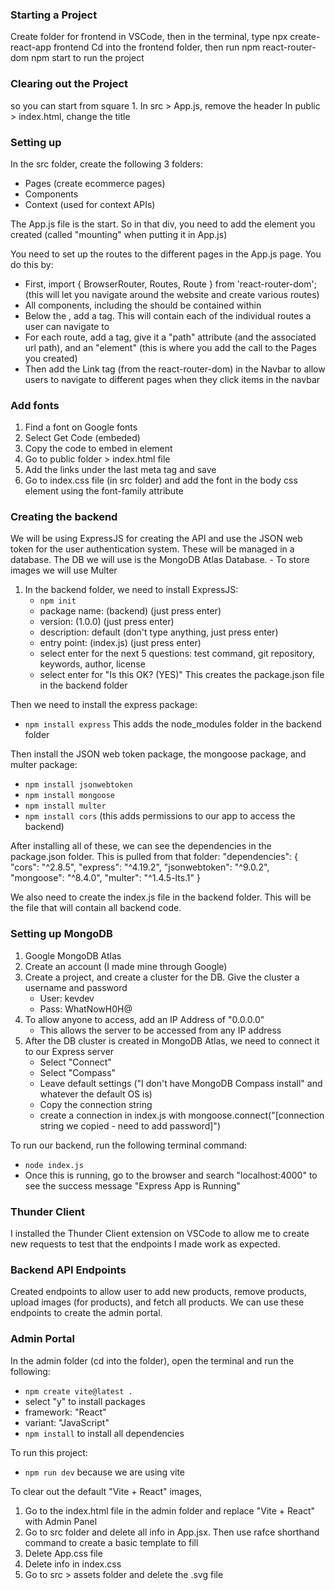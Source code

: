 ### Starting a Project
Create folder for frontend in VSCode, then in the terminal, type npx create-react-app frontend
Cd into the frontend folder, then run npm react-router-dom
npm start to run the project

### Clearing out the Project
so you can start from square 1.
In src > App.js, remove the header
In public > index.html, change the title

### Setting up
In the src folder, create the following 3 folders:
- Pages (create ecommerce pages)
- Components
- Context (used for context APIs)

The App.js file is the start. So in that div, you need to add the <Navbar /> element you created
(called "mounting" when putting it in App.js)

You need to set up the routes to the different pages in the App.js page. You do this by:
- First, import { BrowserRouter, Routes, Route } from 'react-router-dom'; (this will let you navigate around the website and create various routes)
- All components, including the <Navbar> should be contained within <BrowserRouter></BrowserRouter>
- Below the <Navbar>, add a <Routes></Routes> tag. This will contain each of the individual routes a user can navigate to
- For each route, add a <Route> tag, give it a "path" attribute (and the associated url path), and an "element" (this is where you add the call to the Pages you created)
- Then add the Link tag (from the react-router-dom) in the Navbar to allow users to navigate to different pages when they click items in the navbar

### Add fonts
1. Find a font on Google fonts
2. Select Get Code (embeded)
3. Copy the code to embed in <head> element
4. Go to public folder > index.html file
5. Add the links under the last meta tag and save
6. Go to index.css file (in src folder) and add the font in the body css element using the font-family attribute

### Creating the backend
We will be using ExpressJS for creating the API and use the JSON web token for the user authentication system. 
These will be managed in a database. The DB we will use is the MongoDB Atlas Database.
    - To store images we will use Multer
1. In the backend folder, we need to install ExpressJS:
    - `npm init`
    - package name: (backend) (just press enter)
    - version: (1.0.0) (just press enter)
    - description: default (don't type anything, just press enter)
    - entry point: (index.js) (just press enter)
    - select enter for the next 5 questions: test command, git repository, keywords, author, license
    - select enter for "Is this OK? (YES)"
This creates the package.json file in the backend folder

Then we need to install the express package:
- `npm install express`
This adds the node_modules folder in the backend folder

Then install the JSON web token package, the mongoose package, and multer package:
- `npm install jsonwebtoken`
- `npm install mongoose`
- `npm install multer`
- `npm install cors` (this adds permissions to our app to access the backend)

After installing all of these, we can see the dependencies in the package.json folder. This is pulled from that folder:
    "dependencies": {
        "cors": "^2.8.5",
        "express": "^4.19.2",
        "jsonwebtoken": "^9.0.2",
        "mongoose": "^8.4.0",
        "multer": "^1.4.5-lts.1"
    }

We also need to create the index.js file in the backend folder. This will be the file that will contain all backend code.

### Setting up MongoDB
1. Google MongoDB Atlas
2. Create an account (I made mine through Google)
3. Create a project, and create a cluster for the DB. Give the cluster a username and password
    - User: kevdev
    - Pass: WhatNowH0H@
4. To allow anyone to access, add an IP Address of "0.0.0.0"
    - This allows the server to be accessed from any IP address
5. After the DB cluster is created in MongoDB Atlas, we need to connect it to our Express server
    - Select "Connect"
    - Select "Compass"
    - Leave default settings ("I don't have MongoDB Compass install" and whatever the default OS is)
    - Copy the connection string
    - create a connection in index.js with mongoose.connect("[connection string we copied - need to add password]")

To run our backend, run the following terminal command:
- `node index.js`
- Once this is running, go to the browser and search "localhost:4000" to see the success message "Express App is Running"

### Thunder Client
I installed the Thunder Client extension on VSCode to allow me to create new requests to test that the endpoints I made work as expected.

### Backend API Endpoints
Created endpoints to allow user to add new products, remove products, upload images (for products), and fetch all products.
We can use these endpoints to create the admin portal.

### Admin Portal
In the admin folder (cd into the folder), open the terminal and run the following:
- `npm create vite@latest .`
- select "y" to install packages
- framework: "React"
- variant: "JavaScript"
- `npm install` to install all dependencies

To run this project:
- `npm run dev` because we are using vite

To clear out the default "Vite + React" images, 
1. Go to the index.html file in the admin folder and replace "Vite + React" with Admin Panel
2. Go to src folder and delete all info in App.jsx. Then use rafce shorthand command to create a basic template to fill
3. Delete App.css file
4. Delete info in index.css
5. Go to src > assets folder and delete the .svg file